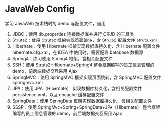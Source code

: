 # JavaWeb Config

学习 JavaWeb 技术栈时的 demo 与配置文件，自用

1. JDBC：使用 db.properties 连接数据库并进行 CRUD 的工具类
2. Struts2：使用 Struts2 框架实现页面跳转，含 Struts2 配置文件 struts.xml
3. Hibernate：使用 Hibernate 框架实现数据库持久化，含 Hibernate 配置文件 hibernate.cfg.xml，在 IDEA 中使用时，需要配置 Database 数据源
4. Spring4：练习使用 Spring4 框架，含相关配置文件
5. SSH：使用 Struts2+Hibernate+Spring4 整合框架编写的员工信息管理的 demo，前后端数据交互采用 Ajax
6. SpringMVC：使用 SpringMVC 框架实现页面跳转，含 SpringMVC 配置文件 springmvc.xml
7. JPA：使用 JPA（Hibernate） 实现数据库持久化，含相关配置文件 persistence.xml，以及 ehcache 缓存配置文件
8. SpringData：使用 SpringData 框架实现数据库持久化，含相关配置文件
9. SSSP：使用 SpringMvc+Spring+SpringData+JPA（Hibernate） 整合框架编写的员工信息管理的 demo，前后端数据交互采用 Ajax
